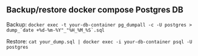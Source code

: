 ## Backup/restore docker compose Postgres DB

Backup:
```docker exec -t your-db-container pg_dumpall -c -U postgres > dump_`date +%d-%m-%Y"_"%H_%M_%S`.sql```

Restore:
```cat your_dump.sql | docker exec -i your-db-container psql -U postgres```